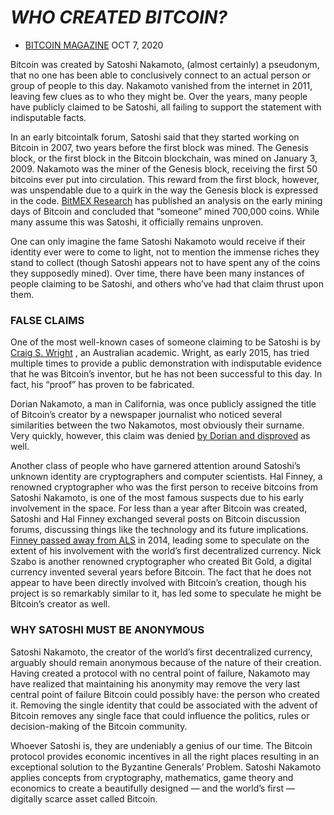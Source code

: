 # *WHO CREATED BITCOIN?*
*  [BITCOIN MAGAZINE](https://bitcoinmagazine.com/authors/bitcoin-magazine) OCT 7, 2020

Bitcoin was created by Satoshi Nakamoto, (almost certainly) a pseudonym, that no one has been able to conclusively connect to an actual person or group of people to this day. Nakamoto vanished from the internet in 2011, leaving few clues as to who they might be. Over the years, many people have publicly claimed to be Satoshi, all failing to support the statement with indisputable facts.

In an early bitcointalk forum, Satoshi said that they started working on Bitcoin in 2007, two years before the first block was mined. The Genesis block, or the first block in the Bitcoin blockchain, was mined on January 3, 2009. Nakamoto was the miner of the Genesis block, receiving the first 50 bitcoins ever put into circulation. This reward from the first block, however, was unspendable due to a quirk in the way the Genesis block is expressed in the code.  [BitMEX Research](https://blog.bitmex.com/satoshis-1-million-bitcoin/)  has published an analysis on the early mining days of Bitcoin and concluded that “someone” mined 700,000 coins. While many assume this was Satoshi, it officially remains unproven.

One can only imagine the fame Satoshi Nakamoto would receive if their identity ever were to come to light, not to mention the immense riches they stand to collect (though Satoshi appears not to have spent any of the coins they supposedly mined). Over time, there have been many instances of people claiming to be Satoshi, and others who’ve had that claim thrust upon them.

### FALSE CLAIMS
One of the most well-known cases of someone claiming to be Satoshi is by  [Craig S. Wright](https://bitcoinmagazine.com/articles/op-ed-how-many-wrongs-make-wright) , an Australian academic. Wright, as early 2015, has tried multiple times to provide a public demonstration with indisputable evidence that he was Bitcoin’s inventor, but he has not been successful to this day. In fact, his “proof” has proven to be fabricated.

Dorian Nakamoto, a man in California, was once publicly assigned the title of Bitcoin’s creator by a newspaper journalist who noticed several similarities between the two Nakamotos, most obviously their surname. Very quickly, however, this claim was denied  [by Dorian and disproved](https://bitcoinmagazine.com/articles/how-the-hunt-for-satoshi-turned-dorian-nakamoto-s-life-upside-down-the-inside-story-1443721034)  as well.

Another class of people who have garnered attention around Satoshi’s unknown identity are cryptographers and computer scientists. Hal Finney, a renowned cryptographer who was the first person to receive bitcoins from Satoshi Nakamoto, is one of the most famous suspects due to his early involvement in the space. For less than a year after Bitcoin was created, Satoshi and Hal Finney exchanged several posts on Bitcoin discussion forums, discussing things like the technology and its future implications.  [Finney passed away from ALS](https://bitcoinmagazine.com/articles/hal-finney-salute-1409690363)  in 2014, leading some to speculate on the extent of his involvement with the world’s first decentralized currency. Nick Szabo is another renowned cryptographer who created Bit Gold, a digital currency invented several years before Bitcoin. The fact that he does not appear to have been directly involved with Bitcoin’s creation, though his project is so remarkably similar to it, has led some to speculate he might be Bitcoin’s creator as well.

### WHY SATOSHI MUST BE ANONYMOUS
Satoshi Nakamoto, the creator of the world’s first decentralized currency, arguably should remain anonymous because of the nature of their creation. Having created a protocol with no central point of failure, Nakamoto may have realized that maintaining his anonymity may remove the very last central point of failure Bitcoin could possibly have: the person who created it. Removing the single identity that could be associated with the advent of Bitcoin removes any single face that could influence the politics, rules or decision-making of the Bitcoin community.

Whoever Satoshi is, they are undeniably a genius of our time. The Bitcoin protocol provides economic incentives in all the right places resulting in an exceptional solution to the Byzantine Generals’ Problem. Satoshi Nakamoto applies concepts from cryptography, mathematics, game theory and economics to create a beautifully designed — and the world’s first — digitally scarce asset called Bitcoin.
